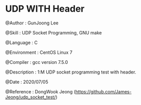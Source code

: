 # UDP WITH Header

@Author : GunJoong Lee

@Skill : UDP Socket Programming, GNU make

@Language : C

@Environment : CentOS Linux 7

@Compiler : gcc version 7.5.0


@Description : 1:M UDP socket programming test with header.

@Date : 2020/07/05



@Reference : DongWook Jeong (https://github.com/James-Jeong/udp_socket_test/)




